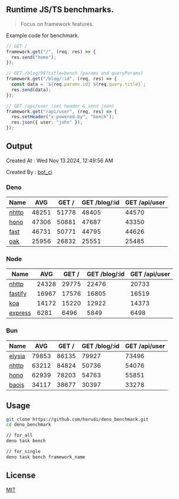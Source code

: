 ## Runtime JS/TS benchmarks.

> Focus on framework features.

Example code for benchmark.
```ts
// GET /
framework.get("/", (req, res) => {
  res.send("home");
});

// GET /blog/99?title=bench (params and queryParams)
framework.get("/blog/:id", (req, res) => {
  const data = `${req.params.id} ${req.query.title}`;
  res.send(data);
});

// GET /api/user (set header & send json)
framework.get("/api/user", (req, res) => {
  res.setHeader("x-powered-by", "bench");
  res.json({ user: "john" });
});
```

## Output
Created At : Wed Nov 13 2024, 12:49:56 AM

Created By : [bot_ci](https://github.com/herudi/deno_benchmarks/commits?author=github-actions%5Bbot%5D)


### Deno
|Name|AVG|GET /|GET /blog/:id|GET /api/user|
|----|----|----|----|----|
|[nhttp](https://github.com/nhttp/nhttp)|48251|51778|48405|44570|
|[hono](https://github.com/honojs/hono)|47306|50881|47687|43350|
|[fast](https://github.com/danteissaias/fast)|46731|50771|44795|44626|
|[oak](https://github.com/oakserver/oak)|25956|26832|25551|25485|
  


### Node
|Name|AVG|GET /|GET /blog/:id|GET /api/user|
|----|----|----|----|----|
|[nhttp](https://github.com/nhttp/nhttp)|24328|29775|22476|20733|
|[fastify](https://github.com/fastify/fastify)|16967|17576|16805|16519|
|[koa](https://github.com/koajs/koa)|14172|15220|12922|14373|
|[express](https://github.com/expressjs/express)|6281|6496|5849|6498|
  


### Bun
|Name|AVG|GET /|GET /blog/:id|GET /api/user|
|----|----|----|----|----|
|[elysia](https://github.com/elysiajs/elysia)|79853|86135|79927|73496|
|[nhttp](https://github.com/nhttp/nhttp)|63212|84824|50736|54076|
|[hono](https://github.com/honojs/hono)|62939|78203|54763|55851|
|[baojs](https://github.com/mattreid1/baojs)|34117|38677|30397|33278|
  



## Usage

```bash
git clone https://github.com/herudi/deno_benchmark.git
cd deno_benchmark

// for_all
deno task bench

// for_single
deno task bench framework_name
```

## License

[MIT](LICENSE)

